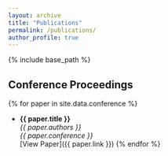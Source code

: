 ```yaml
---
layout: archive
title: "Publications"
permalink: /publications/
author_profile: true
---
```


{% include base_path %}

## Conference Proceedings

{% for paper in site.data.conference %}
- **{{ paper.title }}**  
  *{{ paper.authors }}*  
  _{{ paper.conference }}_  
  [View Paper]({{ paper.link }})
{% endfor %}

